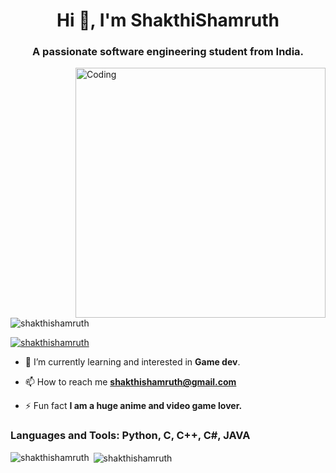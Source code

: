 <h1 align="center">Hi 👋, I'm ShakthiShamruth</h1>
<h3 align="center">A passionate software engineering student from India.</h3>

<img align="right" alt="Coding" width="400" src="https://cdn.dribbble.com/users/1646023/screenshots/6625629/gamer_800x600.gif">

<p align="left"> <img src="https://komarev.com/ghpvc/?username=shakthishamruth&label=Profile%20views&color=0e75b6&style=flat" alt="shakthishamruth" /> </p>

<p align="left"> <a href="https://github.com/ryo-ma/github-profile-trophy"><img src="https://github-profile-trophy.vercel.app/?username=shakthishamruth" alt="shakthishamruth" /></a> </p>

- 🌱 I’m currently learning and interested in **Game dev**.

- 📫 How to reach me **shakthishamruth@gmail.com**

- ⚡ Fun fact **I am a huge anime and video game lover.**

<h3 align="left">Languages and Tools: Python, C, C++, C#, JAVA</h3>

<p><img align="left" src="https://github-readme-stats.vercel.app/api/top-langs?username=shakthishamruth&show_icons=true&locale=en&layout=compact" alt="shakthishamruth" /></p>

<p>&nbsp;<img align="center" src="https://github-readme-stats.vercel.app/api?username=shakthishamruth&show_icons=true&locale=en" alt="shakthishamruth" /></p>
